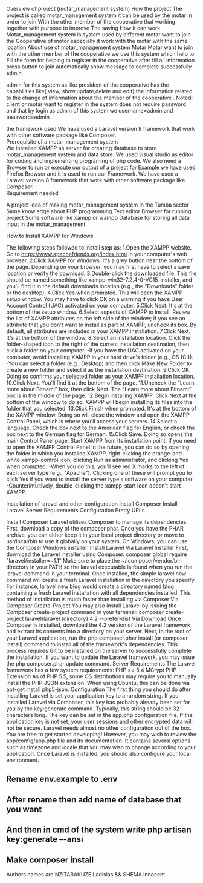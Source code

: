Overview of project (motar_management system)
How the project
The project is called motar_management system it can be used by  the motar in order to join 
With the other member of the cooperative that working together with purpose to improve 
The saving
How it can work 
Motar_management system is system used by different motar want to join the 
Cooperative of motor especially it work with the motar with the same location
About use of  motar_management system 
Motar
Motar want to join with the other member of the cooperative we use this system which help to 
Fill the form for helping to register in the cooperative after fill all information press button to join automatically show message to complete successfully 
admin

admin for this system as like president of the cooperative has the capabilities like( view, show,update,delete and edit) the information related to the change of information about the member of the cooperative .
Noted: client or motar want to register in the system does not require password and
 that by login as admin of this system we username=admin and password=admin

the framework used
We have used a Laravel version 8 framework that work with other software package like Composer.         
Prerequisite of a motar_management system                                   
We installed XAMPP as server for creating database to store motar_management system and data store.
We used visual studio as editor for coding and implementing programing of php code.
We also need a Browser to run or execute our output of a project for Example we have used Firefox Browser and it is used to run our Framework.
We have used a Laravel version 8 framework that work with other software package like Composer.          
Requirement needed 

A project idea of making motar_management system in the Tumba sector
Same knowledge about PHP programming 
Text editor
Browser for running project
Some software like xampp or wampp
Database for storing all data input in the motar_management

How to Install XAMPP for Windows

The following steps followed to install step as:
 1.Open the XAMPP website. Go to https://www.apachefriends.org/index.html in your computer's web browser.
2.Click XAMPP for Windows. It's a grey button near the bottom of the page. 
Depending on your browser, you may first have to select a save location or verify the download.
3.Double-click the downloaded file. This file should be named something like xampp-win32-7.2.4-0-VC15-installer, and you'll find it in the default downloads location (e.g., the "Downloads" folder or the desktop). 
4.Click Yes when prompted. This will open the XAMPP setup window. 
You may have to click OK on a warning if you have User Account Control (UAC) activated on your computer.
5.Click Next. It's at the bottom of the setup window. 
6.Select aspects of XAMPP to install. Review the list of XAMPP attributes on the left side of the window; if you see an attribute that you don't want to install as part of XAMPP, uncheck its box. 
By default, all attributes are included in your XAMPP installation.
7.Click Next. It's at the bottom of the window. 
8.Select an installation location. Click the folder-shaped icon to the right of the current installation destination, then click a folder on your computer. 
-If you have the UAC activated on your computer, avoid installing XAMPP in your hard drive's folder (e.g., OS (C:)).
-You can select a folder (e.g., Desktop) and then click Make New Folder to create a new folder and select it as the installation destination.
9.Click OK. Doing so confirms your selected folder as your XAMPP installation location. 
10.Click Next. You'll find it at the bottom of the page. 
11.Uncheck the "Learn more about Bitnami" box, then click Next. The "Learn more about Bitnami" box is in the middle of the page. 
12.Begin installing XAMPP. Click Next at the bottom of the window to do so. XAMPP will begin installing its files into the folder that you selected. 
13.Click Finish when prompted. It's at the bottom of the XAMPP window. Doing so will close the window and open the XAMPP Control Panel, which is where you'll access your servers. 
14.Select a language. Check the box next to the American flag for English, or check the box next to the German flag for German. 
15.Click Save. Doing so opens the main Control Panel page. 
Start XAMPP from its installation point. If you need to open the XAMPP Control Panel in the future, you can do so by opening the folder in which you installed XAMPP, right-clicking the orange-and-white xampp-control icon, clicking Run as administrator, and clicking Yes when prompted. 
-When you do this, you'll see red X marks to the left of each server type (e.g., "Apache"). Clicking one of these will prompt you to click Yes if you want to install the server type's software on your computer.
-Counterintuitively, double-clicking the xampp_start icon doesn't start XAMPP.

Installation of laravel and other configuration
Install Composer
Install Laravel
Server Requirements
Configuration
Pretty URLs

Install Composer
Laravel utilizes Composer to manage its dependencies. First, download a copy of the composer.phar. Once you have the PHAR archive, you can either keep it in your local project directory or move to usr/local/bin to use it globally on your system. On Windows, you can use the Composer Windows installer.
Install Laravel
Via Laravel Installer
First, download the Laravel installer using Composer.
composer global require "laravel/installer=~1.1"
Make sure to place the ~/.composer/vendor/bin directory in your PATH so the laravel executable is found when you run the laravel command in your terminal.
Once installed, the simple laravel new command will create a fresh Laravel installation in the directory you specify. For instance, laravel new blog would create a directory named blog containing a fresh Laravel installation with all dependencies installed. This method of installation is much faster than installing via Composer
Via Composer Create-Project
You may also install Laravel by issuing the Composer create-project command in your terminal:
composer create-project laravel/laravel {directory} 4.2 --prefer-dist
Via Download
Once Composer is installed, download the 4.2 version of the Laravel framework and extract its contents into a directory on your server. Next, in the root of your Laravel application, run the php composer.phar install (or composer install) command to install all of the framework's dependencies. This process requires Git to be installed on the server to successfully complete the installation.
If you want to update the Laravel framework, you may issue the php composer.phar update command.
Server Requirements
The Laravel framework has a few system requirements:
PHP >= 5.4
MCrypt PHP Extension
As of PHP 5.5, some OS distributions may require you to manually install the PHP JSON extension. When using Ubuntu, this can be done via apt-get install php5-json.
Configuration
The first thing you should do after installing Laravel is set your application key to a random string. If you installed Laravel via Composer, this key has probably already been set for you by the key:generate command. Typically, this string should be 32 characters long. The key can be set in the app.php configuration file. If the application key is not set, your user sessions and other encrypted data will not be secure.
Laravel needs almost no other configuration out of the box. You are free to get started developing! However, you may wish to review the app/config/app.php file and its documentation. It contains several options such as timezone and locale that you may wish to change according to your application.
Once Laravel is installed, you should also configure your local environment.


Rename env.example to .env
----------------------------------------
After rename then add name of database that you want
-----------------------------------------------------------------------------
And then in cmd of the system write php artisan key:generate –-ansi
----------------------------------------------------------------------------------------------------------------------------------------------------------
Make composer install
-------------------------------


Authors names are NZITABAKUZE Ladislas && SHEMA innocent
